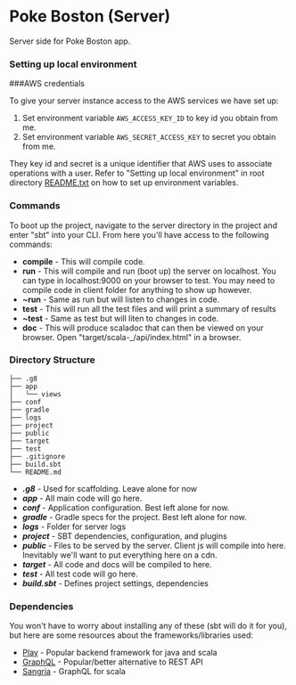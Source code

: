 # Poke Boston (Server)
Server side for Poke Boston app.

### Setting up local environment
###AWS credentials

To give your server instance access to the AWS services we have set up:

1. Set environment variable `AWS_ACCESS_KEY_ID` to key id you obtain from me.
2. Set environment variable `AWS_SECRET_ACCESS_KEY` to secret you obtain from me.

They key id and secret is a unique identifier that AWS uses to associate operations with a user. Refer to "Setting up local environment" in root directory [README.txt](https://raw.githubusercontent.com/vangogh500/PokeBoston/master/server/README.md) on how to set up environment variables.

### Commands
To boot up the project, navigate to the server directory in the project and enter "sbt" into your CLI. From here you'll have access to the following commands:
* **compile** - This will compile code.
* **run** - This will compile and run (boot up) the server on localhost. You can type in localhost:9000 on your browser to test. You may need to compile code in client folder for anything to show up however.
* **~run** - Same as run but will listen to changes in code.
* **test** - This will run all the test files and will print a summary of results
* **~test** - Same as test but will liten to changes in code.
* **doc** - This will produce scaladoc that can then be viewed on your browser. Open "target/scala-_/api/index.html" in a browser.

### Directory Structure
```
├── .g8
├── app
│   └── views
├── conf
├── gradle
├── logs
├── project
├── public
├── target
├── test
├── .gitignore
├── build.sbt
└── README.md
```

* ***.g8*** - Used for scaffolding. Leave alone for now
* ***app*** - All main code will go here.
* ***conf*** - Application configuration. Best left alone for now.
* ***gradle*** - Gradle specs for the project. Best left alone for now.
* ***logs*** - Folder for server logs
* ***project*** - SBT dependencies, configuration, and plugins
* ***public*** - Files to be served by the server. Client js will compile into here. Inevitably we'll want to put everything here on a cdn.
* ***target*** - All code and docs will be compiled to here.
* ***test*** - All test code will go here.
* ***build.sbt*** - Defines project settings, dependencies

### Dependencies
You won't have to worry about installing any of these (sbt will do it for you), but here are some resources about the frameworks/libraries used:

* [Play](https://www.playframework.com/) - Popular backend framework for java and scala
* [GraphQL](https://graphql.org/) - Popular/better alternative to REST API
* [Sangria](https://github.com/sangria-graphql/sangria) - GraphQL for scala
